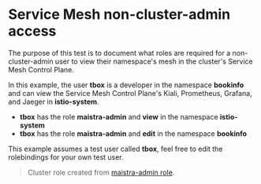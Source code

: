 # Service Mesh non-cluster-admin access
The purpose of this test is to document what roles are required for a non-cluster-admin user to view their namespace's mesh in the cluster's Service Mesh Control Plane.

In this example, the user **tbox** is a developer in the namespace **bookinfo** and can view the Service Mesh Control Plane's Kiali, Prometheus, Grafana, and Jaeger in **istio-system**.

- **tbox** has the role **maistra-admin** and **view** in the namespace **istio-system**
- **tbox** has the role **maistra-admin** and **edit** in the namespace **bookinfo**


This example assumes a test user called **tbox**, feel free to edit the rolebindings for your own test user.
> Cluster role created from [maistra-admin role](https://issues.redhat.com/browse/OSSM-173).
